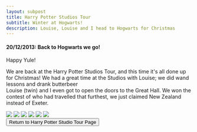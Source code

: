 ```yaml
---
layout: subpost
title: Harry Potter Studios Tour
subtitle: Winter at Hogwarts!
description: Louise, Louise and I head to Hogwarts for Christmas
---
```


<h4>20/12/2013: Back to Hogwarts we go!</h4>

Happy Yule!

We are back at the Harry Potter Studios Tour, and this time it's all done up for Christmas! We had a great time at the Studios with Louise; we did wand lessons and drank butterbeer<br>
Louise (twin) and I even got to open the doors to the Great Hall. We won the contest of who had travelled that furthest, we just claimed New Zealand instead of Exeter.

<img src="https://adventuresofthetravellingtwins.com/Photos/2013-12-20-HarryPotterPart2/day11-min.JPG" class="image1"> 
<img src="https://adventuresofthetravellingtwins.com/Photos/2013-12-20-HarryPotterPart2/day12-min.JPG" class="image1">
<img src="https://adventuresofthetravellingtwins.com/Photos/2013-12-20-HarryPotterPart2/day13-min.JPG" class="image1">
<img src="https://adventuresofthetravellingtwins.com/Photos/2013-12-20-HarryPotterPart2/day14-min.JPG" class="image1">
<img src="https://adventuresofthetravellingtwins.com/Photos/2013-12-20-HarryPotterPart2/day15-min.JPG" class="image1">
<img src="https://adventuresofthetravellingtwins.com/Photos/2013-12-20-HarryPotterPart2/day16-min.JPG" class="image1">

<div class="wrapper">
  <input type="button" class="button" value="Return to Harry Potter Studio Tour Page" onclick="self.close()">
</div>

